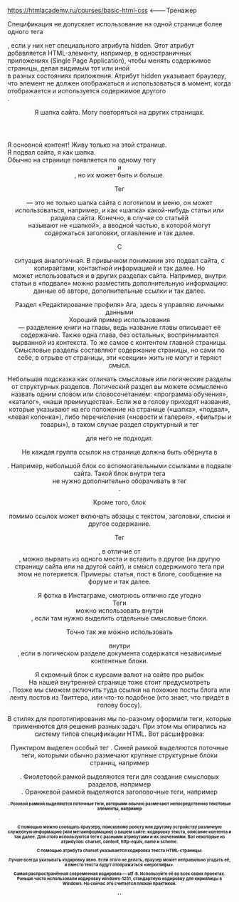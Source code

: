 https://htmlacademy.ru/courses/basic-html-css <---Тренажер

Спецификация не допускает использование на одной странице более одного тега <main>, если у них нет специального атрибута hidden. Этот атрибут добавляется HTML-элементу, например, в одностраничных приложениях (Single Page Application), чтобы менять содержимое страницы, делая видимым тот или иной <main> в разных состояниях приложения. Атрибут hidden указывает браузеру, что элемент не должен отображаться и использоваться в момент, когда отображается и используется содержимое другого <main>.

<header>
  Я шапка сайта. Могу повторяться на других страницах.
</header>
<main>
  Я основной контент! Живу только на этой странице.
</main>
<footer>
  Я подвал сайта, я как шапка.
</footer>
Обычно на странице появляется по одному тегу <header> и <footer>, но их может быть и больше.

Тег <header> — это не только шапка сайта с логотипом и меню, он может использоваться, например, и как «шапка» какой-нибудь статьи или раздела сайта. Конечно, в случае со статьёй <header> называют не «шапкой», а вводной частью, в которой могут содержаться заголовки, оглавление и так далее.

С <footer> ситуация аналогичная. В привычном понимании это подвал сайта, с копирайтами, контактной информацией и так далее. Но <footer> может использоваться и в других разделах сайта. Например, внутри статьи в «подвале» можно разместить дополнительную информацию: данные об авторе, дополнительные ссылки и так далее.

<section>
  Раздел «Редактирование профиля» Ага, здесь я управляю личными данными
</section>
Хороший пример использования <section> — разделение книги на главы, ведь название главы описывает её содержание. Также одна глава, без остальных, воспринимается вырванной из контекста. То же самое с контентом главной страницы. Смысловые разделы составляют содержание страницы, но сами по себе, в отрыве от страницы, эти «секции» жить не могут и теряют смысл.

Небольшая подсказка как отличать смысловые или логические разделы от структурных разделов. Логический раздел вы можете осмысленно назвать одним словом или словосочетанием: «программа обучения», «каталог», «наши преимущества». Если же в голову приходят названия, которые указывают на его положение на странице («шапка», «подвал», «левая колонка»), либо перечисления («новости и галерея», «фильтры и товары»), в таком случае раздел структурный и тег <section> для него не подходит.

Не каждая группа ссылок на странице должна быть обёрнута в <nav>. Например, небольшой блок со вспомогательными ссылками в подвале сайта. Такой блок внутри тега <footer> не нужно дополнительно оборачивать в тег <nav>.

Кроме того, блок <nav> помимо ссылок может включать абзацы с текстом, заголовки, списки и другое содержание.

Тег <article>, в отличие от <section>, можно вырвать из одного места и вставить в другое (на другую страницу сайта или на другой сайт), и смысл содержимого тега при этом не потеряется. Примеры: статья, пост в блоге, сообщение на форуме и так далее.

<article>
  Я фотка в Инстаграме, смотрюсь отлично где угодно
</article>
Теги <section> можно использовать внутри <article>, если там нужно выделить отдельные смысловые блоки.

Точно так же можно использовать <article> внутри <section>, если в логическом разделе документа содержатся независимые контентные блоки.
<aside>
  Я скромный блок с курсами валют на сайте про рыбок
</aside>
На нашей внутренней странице тоже стоит предусмотреть <aside>. Позже мы сможем включить туда ссылки на похожие посты блога или ленту постов из Твиттера, или что-то подобное (кто знает, что придёт в голову боссу).

В стилях для прототипирования мы по-разному оформили теги, которые применяются для решения разных задач. При этом мы опирались на систему типов спецификации HTML. Вот расшифровка:

Пунктиром выделен особый тег <body>.
Синей рамкой выделяются поточные теги, которыми обычно размечают крупные структурные блоки страниц, например <main>.
Фиолетовой рамкой выделяются теги для создания смысловых разделов, например <section>.
Оранжевой рамкой выделяются заголовочные теги, например <h1>.
Розовой рамкой выделяются поточные теги, которыми обычно размечают непосредственно текстовые элементы, например <p>.

С помощью <meta> можно сообщать браузеру, поисковому роботу или другому устройству различную служебную информацию (или метаинформацию) о вашем сайте: кодировку текста, описание контента и так далее. Для этого используются теги <meta> с разными атрибутами и их значениями. Вот некоторые из атрибутов: charset, content, http-equiv, name и scheme.

С помощью атрибута charset указывается кодировка текста HTML-страницы:

<meta charset="название кодировки">
Лучше всегда указывать кодировку явно. Если этого не делать, браузер может неправильно угадать её, и вместо текста будут отображаться «иероглифы».

Самая распространённая современная кодировка — utf-8. Используйте её во всех своих проектах. Раньше часто использовали кодировку windows-1251, стандартную кодировку для кириллицы в Windows. Но сейчас это считается плохой практикой.

<meta>, <link>, <title> и другие теги, включаемые в <head>, имеют особый тип содержимого — метасодержимое. Они не отображаются на странице напрямую, а служат для хранения информации о документе и для взаимосвязи документа с другими документами и системами.
С помощью метатегов можно добавить на страницу информацию полезную для поисковых систем: перечень ключевых слов и краткое описание страницы.

Перечень ключевых слов задаётся тегом <meta>, у которого атрибут name имеет значение keywords. Ключевые слова (самые важные слова из содержания страницы) перечисляются в атрибуте content через запятую:

<meta name="keywords" content="важные, ключевые, слова">
Раньше этот тег был очень важен для поисковиков. Каково положение дел сейчас? Мы бы с удовольствием вам поведали, но это большой секрет Яндекса и Гугла.

Краткое описание страницы задаётся похожим образом, только значение атрибута name меняется на description:





По умолчанию нумерация пунктов начинается с единицы, а с помощью start можно поменять это стартовое число. Нумерация пунктов списка может также быть отрицательной.

Пример кода:

<ol start="3">
  <li>раз</li>
  <li>два</li>
</ol>
Атрибут reversed меняет направление нумерации на противоположное. Этот атрибут не требует значения.

С помощью ещё одного атрибута, type, можно задавать различные типы маркеров, вместо обычных арабских цифр: строчные и заглавные латинские буквы или римские цифры. Возможные значения этого атрибута:

1: десятичное число;
a: буквы латинского алфавита в нижнем регистре;
A: буквы латинского алфавита в верхнем регистре;
i: римские цифры в нижнем регистре;
I: римские цифры в верхнем регистре.

<meta name="description" content="краткое описание">
Краткое описание (или аннотация) страницы часто используется поисковиками при отображении результатов поиска.

<link rel="stylesheet" href="outlines-alternate.css"> чтото там меняет


Список описаний хорош для разметки вопросов-ответов, наименований и определений, категорий и тем. Он создаётся с помощью трёх тегов:

<dl> (сокращение от «description list») обозначает сам список описаний;
<dt> (сокращение от «description term») обозначает термин;
<dd> (сокращение от «description definition») обозначает описание или определение.
Теги <dt> и <dd> пишутся внутри <dl>.

Каждый список <dl> может содержать один или несколько терминов и одно или несколько описаний для каждого термина. Пример кода:

<dl>
  <dt>HTML</dt>
  <dd>Язык гипертекстовой разметки</dd>
  <dt>CSS</dt>
  <dd>Каскадные таблицы стилей</dd>
  <dd>Язык для оформления HTML-документов</dd>
</dl>
По умолчанию браузер добавляет небольшой отступ слева от определений.

Браузер сохраняет и отображает все пробелы и переносы, которые есть внутри тега <pre>.
